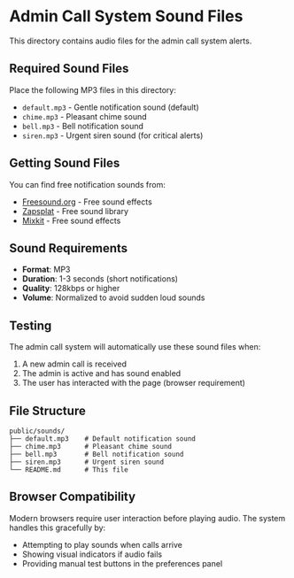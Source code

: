 # Admin Call System Sound Files

This directory contains audio files for the admin call system alerts.

## Required Sound Files

Place the following MP3 files in this directory:

- `default.mp3` - Gentle notification sound (default)
- `chime.mp3` - Pleasant chime sound
- `bell.mp3` - Bell notification sound
- `siren.mp3` - Urgent siren sound (for critical alerts)

## Getting Sound Files

You can find free notification sounds from:
- [Freesound.org](https://freesound.org/) - Free sound effects
- [Zapsplat](https://www.zapsplat.com/) - Free sound library
- [Mixkit](https://mixkit.co/free-sound-effects/) - Free sound effects

## Sound Requirements

- **Format**: MP3
- **Duration**: 1-3 seconds (short notifications)
- **Quality**: 128kbps or higher
- **Volume**: Normalized to avoid sudden loud sounds

## Testing

The admin call system will automatically use these sound files when:
1. A new admin call is received
2. The admin is active and has sound enabled
3. The user has interacted with the page (browser requirement)

## File Structure

```
public/sounds/
├── default.mp3    # Default notification sound
├── chime.mp3      # Pleasant chime sound
├── bell.mp3       # Bell notification sound
├── siren.mp3      # Urgent siren sound
└── README.md      # This file
```

## Browser Compatibility

Modern browsers require user interaction before playing audio. The system handles this gracefully by:
- Attempting to play sounds when calls arrive
- Showing visual indicators if audio fails
- Providing manual test buttons in the preferences panel 